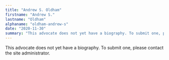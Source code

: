 ```yaml
---
title: "Andrew S. Oldham"
firstname: "Andrew S."
lastname: "Oldham"
alphaname: "oldham-andrew-s"
date: "2020-11-30"
summary: "This advocate does not yet have a biography. To submit one, please contact the site administrator."
---
```

This advocate does not yet have a biography. To submit one, please contact the site administrator.

